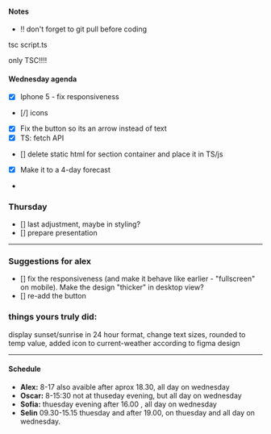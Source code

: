 #### Notes
- !! don't forget to git pull before coding

tsc script.ts

only TSC!!!!

#### Wednesday agenda
- [x] Iphone 5 - fix responsiveness 
- [/] icons
- [x] Fix the button so its an arrow instead of text
- [x] TS: fetch API
- [] delete static html for section container and place it in TS/js
- [x] Make it to a 4-day forecast
- 

### Thursday 
- [] last adjustment, maybe in styling? 
- [] prepare presentation

-------------------------------------------

### Suggestions for alex
- [] fix the responsiveness (and make it behave like earlier - "fullscreen" on mobile). Make the design "thicker" in desktop view?
- [] re-add the button

### things yours truly did:
display sunset/sunrise in 24 hour  format, change text sizes, rounded to temp value, added icon to current-weather according to figma design

-------------------------------------------

#### Schedule 

- **Alex:** 8-17 also avaible after aprox 18.30, all day on wednesday
- **Oscar:** 8-15:30 not at thuseday evening, but all day on wednesday
- **Sofia:** thuesday evening after 16.00 , all day on wednesday
- **Selin**  09.30-15.15 thuesday and after 19.00, on thuesday and all day on wednesday.


